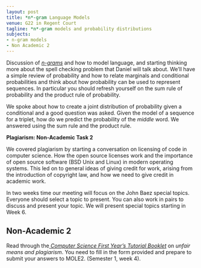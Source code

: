 ```yaml
---
layout: post
title: *n*-gram Language Models
venue: G22 in Regent Court
tagline: *n*-gram models and probability distributions
subjects:
- n-gram models
- Non Academic 2
---
```


Discussion of [*n-grams*](http://en.wikipedia.org/wiki/N-gram) and how
to model language, and starting thinking more about the spell checking
problem that Daniel will talk about. We’ll have a simple review of
probability and how to relate marginals and conditional probabilities
and think about how probability can be used to represent sequences. In
particular you should refresh yourself on the sum rule of probability
and the product rule of probability.

We spoke about how to create a joint distribution of probability given a
conditional and a good question was asked. Given the model of a sequence
for a triplet, how do we predict the probability of the *middle* word.
We answered using the sum rule and the product rule.

**Plagiarism: Non-Academic Task 2**

We covered plagiarism by starting a conversation on licensing of code in
computer science. How the open source licenses work and the importance
of open source software (BSD Unix and Linux) in modern operating
systems. This led on to general ideas of giving credit for work, arising
from the introduction of copyright law, and how we need to give credit
in academic work.

In two weeks time our meeting will focus on the John Baez special
topics. Everyone should select a topic to present. You can also work in
pairs to discuss and present your topic. We will present special topics
starting in Week 6.


Non-Academic 2
--------------

Read through the[ *Computer Science First Year’s Tutorial
Booklet*](http://www.dcs.shef.ac.uk/intranet/teaching/public/tutorials/level1/firstyeartutorials.pdf)
on *unfair means and plagiarism*. You need to fill in the form provided
and prepare to submit your answers to MOLE2. (Semester 1, week 4).


